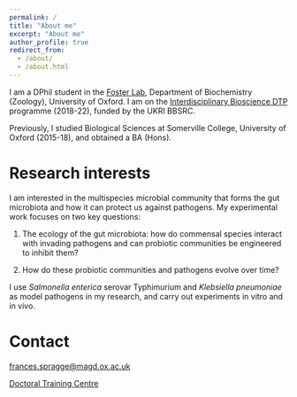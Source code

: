 ```yaml
---
permalink: /
title: "About me"
excerpt: "About me"
author_profile: true
redirect_from: 
  - /about/
  - /about.html
---
```


I am a DPhil student in the [Foster Lab](https://zoo-kfoster.zoo.ox.ac.uk), Department of Biochemistry (Zoology), University of Oxford. I am on the [Interdisciplinary Bioscience DTP](https://www.biodtp.ox.ac.uk) programme (2018-22), funded by the UKRI BBSRC.

Previously, I studied Biological Sciences at Somerville College, University of Oxford (2015-18), and obtained a BA (Hons).

Research interests
======

I am interested in the multispecies microbial community that forms the gut microbiota and how it can protect us against pathogens. My experimental work focuses on two key questions:

1. The ecology of the gut microbiota: how do commensal species interact with invading pathogens and can probiotic communities be engineered to inhibit them? 

2. How do these probiotic communities and pathogens evolve over time? 

I use *Salmonella enterica* serovar Typhimurium and *Klebsiella pneumoniae* as model pathogens in my research, and carry out experiments in vitro and in vivo.

Contact
======

frances.spragge@magd.ox.ac.uk

[Doctoral Training Centre](http://www.dtc.ox.ac.uk)
